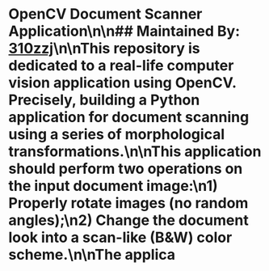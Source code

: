 # OpenCV Document Scanner Application\n\n## Maintained By: [310zzj](https://www.linkedin.com/310zzj)\n\nThis repository is dedicated to a real-life computer vision application using OpenCV. Precisely, building a Python application for document scanning using a series of morphological transformations.\n\nThis application should perform two operations on the input document image:\n1) Properly rotate images (no random angles);\n2) Change the document look into a scan-like (B&W) color scheme.\n\nThe applica